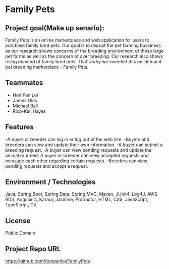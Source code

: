 # Family Pets

## Project goal(Make up senario):
  Family Pets is an online marketplace and web application for users to purchase family bred pets. Our goal is to disrupt the pet farming bussiness as our research shows concerns of the breeding environment of those large pet farms as well as the concern of over breeding. Our research also shows rising demand of family bred pets. That's why we invented this on-demand pet breeding marketplace - Family Pets.

## Teammates
- Hon Pan Loi
- James Olas
- Michael Ball
- Rico-Kali Hayes

## Features
-A buyer or breeder can log in or log out of the web site.
-Buyers and breeders can view and update their own information.
-A buyer can submit a breeding request.
-A buyer can view pending requests and update the animal or breed.
A buyer or breeder can view accepted requests and message each other regarding certain requests.
-Breeders can view pending requests and accept a request.

## Environment / Technologies
Java, Spring Boot, Spring Data, Spring MVC, Maven, JUnit4, Log4J, AWS RDS, Angular 4, Karma, Jasmine, Protractor, HTML, CSS, JavaScript, TypeScript, Git

## License
Public Domain

## Project Repo URL
https://github.com/honpanloi/FamilyPets
